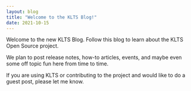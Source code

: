 ```yaml
---
layout: blog
title: "Welcome to the KLTS Blog!"
date: 2021-10-15
---
```


Welcome to the new KLTS Blog. Follow this blog to learn about the KLTS Open Source project. 

We plan to post release notes, how-to articles, events, and maybe even some off topic fun here from time to time.

If you are using KLTS or contributing to the project and would like to do a guest post, please let me know.
